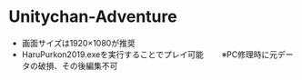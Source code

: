 # Unitychan-Adventure

* 画面サイズは1920×1080が推奨
* HaruPurkon2019.exeを実行することでプレイ可能　　
※PC修理時に元データの破損、その後編集不可
